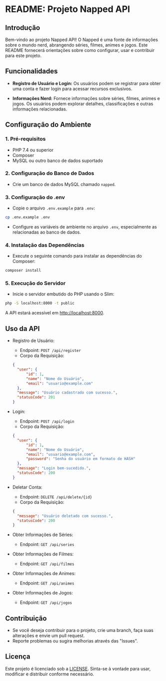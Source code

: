 # README: Projeto Napped API

## Introdução

Bem-vindo ao projeto Napped API! O Napped é uma fonte de informações sobre o mundo nerd, abrangendo séries, filmes, animes e jogos. Este README fornecerá orientações sobre como configurar, usar e contribuir para este projeto.

## Funcionalidades

- **Registro de Usuário e Login:** Os usuários podem se registrar para obter uma conta e fazer login para acessar recursos exclusivos.

- **Informações Nerd:** Fornece informações sobre séries, filmes, animes e jogos. Os usuários podem explorar detalhes, classificações e outras informações relacionadas.

## Configuração do Ambiente

### 1. Pré-requisitos

- PHP 7.4 ou superior
- Composer
- MySQL ou outro banco de dados suportado

### 2. Configuração do Banco de Dados

- Crie um banco de dados MySQL chamado `napped`.

### 3. Configuração do .env

- Copie o arquivo `.env.example` para `.env`:

```bash
cp .env.example .env
```

- Configure as variáveis de ambiente no arquivo `.env`, especialmente as relacionadas ao banco de dados.

### 4. Instalação das Dependências

- Execute o seguinte comando para instalar as dependências do Composer:

```bash
composer install
```

### 5. Execução do Servidor

- Inicie o servidor embutido do PHP usando o Slim:

```bash
php -S localhost:8000 -t public
```

A API estará acessível em <http://localhost:8000>.

## Uso da API

- Registro de Usuário:

  - Endpoint: `POST /api/register`
  - Corpo da Requisição:

  ```json
  {
    "user": {
        "id": 1,
        "name": "Nome do Usuário",
        "email": "usuario@example.com"
    },
    "message": "Usuário cadastrado com sucesso.",
    "statusCode": 201
  }
  ```

- Login:

  - Endpoint: `POST /api/login`
  - Corpo da Requisição:

  ```json
  {
    "user": {
        "id": 1,
        "name": "Nome do Usuário",
        "email": "usuario@example.com",
        "password": "Senha do usuário em formato de HASH"
    },
    "message": "Login bem-sucedido.",
    "statusCode": 200
  }
  ```

- Deletar Conta:
  - Endpoint: `DELETE /api/delete/{id}`
  - Corpo da Requisição:

  ```json
  {
    "message": "Usuário deletado com sucesso.",
    "statusCode": 200
  }
  ```

- Obter Informações de Séries:

  - Endpoint: `GET /api/series`

- Obter Informações de Filmes:
  - Endpoint: `GET /api/filmes`

- Obter Informações de Animes:
  - Endpoint: `GET /api/animes`

- Obter Informações de Jogos:
  - Endpoint: `GET /api/jogos`

## Contribuição

- Se você deseja contribuir para o projeto, crie uma branch, faça suas alterações e envie um pull request.
- Reporte problemas ou sugira melhorias através das "Issues".

## Licença

Este projeto é licenciado sob a [LICENSE](LICENSE). Sinta-se à vontade para usar, modificar e distribuir conforme necessário.
